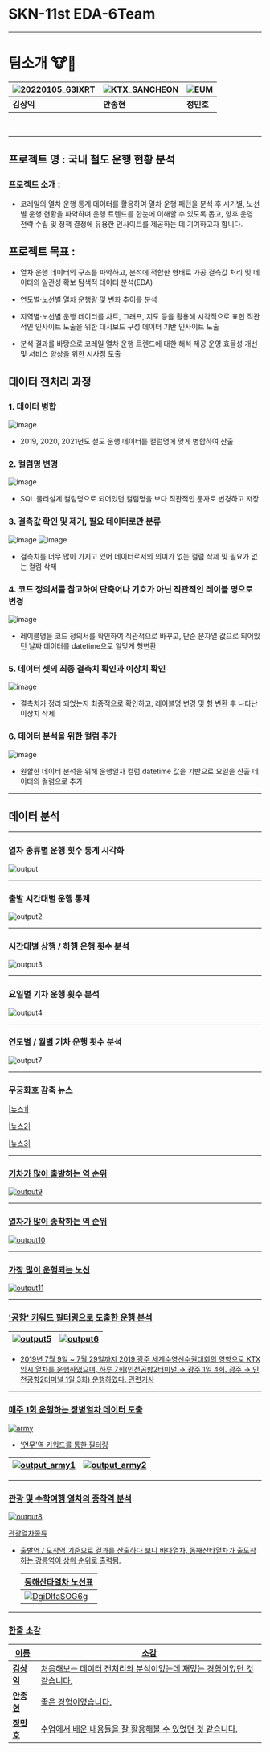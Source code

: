 # SKN-11st EDA-6Team

---
# 팀소개 🐮🐶

 
| ![20220105_63IXRT](https://github.com/user-attachments/assets/cf48814d-cc8d-4e22-9ded-d78fc9fe3111) | ![KTX_SANCHEON](https://github.com/user-attachments/assets/7a026612-7b39-4d9a-8536-254478a805fa) | ![EUM](https://github.com/user-attachments/assets/80406ee9-5060-4fd4-ae42-1bf1968186cd) |
|--------|--------|-------|
| **김상익** | **안종현** | **정민호** |


<br>

---
## 프로젝트 명 : **국내 철도 운행 현황 분석**
### 프로젝트 소개 : 
- 코레일의 열차 운행 통계 데이터를 활용하여 열차 운행 패턴을 분석 후 시기별, 노선별 운행 현황을 파악하며 운행 트렌드를 한눈에 이해할 수 있도록 돕고, 향후 운영 전략 수립 및 정책 결정에 유용한 인사이트를 제공하는 데 기여하고자 합니다.

## 프로젝트 목표 : 
- 열차 운행 데이터의 구조를 파악하고, 분석에 적합한 형태로 가공
결측값 처리 및 데이터의 일관성 확보
탐색적 데이터 분석(EDA)

- 연도별·노선별 열차 운행량 및 변화 추이를 분석

 - 지역별·노선별 운행 데이터를 차트, 그래프, 지도 등을 활용해 시각적으로 표현
직관적인 인사이트 도출을 위한 대시보드 구성
데이터 기반 인사이트 도출


 - 분석 결과를 바탕으로 코레일 열차 운행 트렌드에 대한 해석 제공
운영 효율성 개선 및 서비스 향상을 위한 시사점 도출

## 데이터 전처리 과정
### 1. 데이터 병합
![image](https://github.com/user-attachments/assets/b97c94f6-cd1a-47b6-b501-b403d7880102)
- 2019, 2020, 2021년도 철도 운행 데이터를 컬럼명에 맞게 병합하여 산출

### 2. 컬럼명 변경
![image](https://github.com/user-attachments/assets/a652f53c-75bf-4767-9bd4-1c8aa7f562da)
- SQL 물리설계 컬럼명으로 되어있던 컬럼명을 보다 직관적인 문자로 변경하고 저장

### 3. 결측값 확인 및 제거, 필요 데이터로만 분류
![image](https://github.com/user-attachments/assets/2d92c993-9c5e-4013-968b-ad49845d0c77)
![image](https://github.com/user-attachments/assets/4e302ee3-d15a-486a-b982-f2271b2a769f)
- 결측치를 너무 많이 가지고 있어 데이터로서의 의미가 없는 컬럼 삭제 및 필요가 없는 컬럼 삭제

### 4. 코드 정의서를 참고하여 단축어나 기호가 아닌 직관적인 레이블 명으로 변경
![image](https://github.com/user-attachments/assets/0d9e4c51-02c9-4ba2-9fb3-8e81598912da)
- 레이블명을 코드 정의서를 확인하여 직관적으로 바꾸고, 단순 문자열 값으로 되어있던 날짜 데이터를 datetime으로 알맞게 형변환

### 5. 데이터 셋의 최종 결측치 확인과 이상치 확인
![image](https://github.com/user-attachments/assets/4f628fb3-47ca-4f94-badf-b02b27601d34)
- 결측치가 정리 되었는지 최종적으로 확인하고, 레이블명 변경 및 형 변환 후 나타난 이상치 삭제

### 6. 데이터 분석을 위한 컬럼 추가
![image](https://github.com/user-attachments/assets/95270062-4718-4b16-af67-da79d96f7247)
- 원할한 데이터 분석을 위해 운행일자 컬럼 datetime 값을 기반으로 요일을 산출 데이터의 컬럼으로 추가
---
## 데이터 분석
---
### 열차 종류별 운행 횟수 통계 시각화

![output](https://github.com/user-attachments/assets/aeaa986e-3bad-4f9f-8204-c31b85e4c367)

---
### 출발 시간대별 운행 통계
 ![output2](https://github.com/user-attachments/assets/d175af62-84c6-41d6-81eb-0246b1479174)

---

### 시간대별 상행 / 하행 운행 횟수 분석 

 ![output3](https://github.com/user-attachments/assets/0befbaa9-6690-4406-9b0b-1907d28a11ce) 

---

### 요일별 기차 운행 횟수 분석

 ![output4](https://github.com/user-attachments/assets/c1be661c-b1cd-4990-9e03-c2075628eaa9) 

---

### 연도별 / 월별 기차 운행 횟수 분석 

 ![output7](https://github.com/user-attachments/assets/9033971f-2bb2-448e-aefa-c5511f568302)

---

### 무궁화호 감축 뉴스

<a href= "https://www.idomin.com/news/articleView.html?idxno=770462">|뉴스1|

<a href= "https://www.ohmynews.com/NWS_Web/View/at_pg.aspx?CNTN_CD=A0002758695&CMPT_CD=P0010&utm_source=naver&utm_medium=newsearch&utm_campaign=naver_news">|뉴스2|

<a href= "https://imnews.imbc.com/replay/2022/nwdesk/article/6396256_35744.html">|뉴스3|

---

### 기차가 많이 출발하는 역 순위

![output9](https://github.com/user-attachments/assets/31c91d50-d138-4299-b45f-dab5f3ee831c)


---

### 열차가 많이 종착하는 역 순위

![output10](https://github.com/user-attachments/assets/05203c0d-55ec-4508-aa75-5eade7a73b5c)


---

### 가장 많이 운행되는 노선

![output11](https://github.com/user-attachments/assets/0c5dae12-57d6-4234-952f-f73502e107f4)

---

### '공항' 키워드 필터링으로 도출한 운행 분석
| ![output5](https://github.com/user-attachments/assets/d4801ec8-c9fc-4bce-9f77-c802d446ce4b) | ![output6](https://github.com/user-attachments/assets/c2594b5e-7c68-45df-905a-553739a9ac3e) |
|--------|--------|

- 2019년 7월 9일 ~ 7월 29일까지 2019 광주 세계수영선수권대회의 영향으로 KTX 임시 열차를 운행하였으며, 하루 7회(인천공항2터미널 → 광주 1일 4회, 광주 → 인천공항2터미널 1일 3회) 운행하였다.
<a href= "https://www.yna.co.kr/view/AKR20190523102200054?input=1195m">관련기사
---

### 매주 1회 운행하는 장병열차 데이터 도출
![army](https://github.com/user-attachments/assets/520ac3e2-f87d-4c81-a497-1aff7e4079e7)
- '연무'역 키워드를 통한 필터링

| ![output_army1](https://github.com/user-attachments/assets/a5627568-ad30-456c-8f1f-994511370d70) | ![output_army2](https://github.com/user-attachments/assets/2c42631a-7e6f-466f-b719-5b3626a1fc84) |
|--------|--------|

---

### 관광 및 수학여행 열차의 종착역 분석

![output8](https://github.com/user-attachments/assets/f4adc2b2-c933-4356-943d-5c09abb0de20)

<a href= "https://namu.wiki/w/%EA%B4%80%EA%B4%91%EC%97%B4%EC%B0%A8/%EB%8C%80%ED%95%9C%EB%AF%BC%EA%B5%AD#s-3.1">관광열차종류
- 출발역 / 도착역 기준으로 결과를 산출하다 보니 바다열차, 동해산타열차가 출도착 하는 강릉역이 상위 순위로 출력됨.
  
  | 동해산타열차 노선표 |
  |--------|
  | ![DgiDlfaSOG6g](https://github.com/user-attachments/assets/af9ae053-8d60-454d-8ed3-bd7afdef0495) |



---
### 한줄 소감

| 이름 | 소감 |
|--------|--------|
|**김상익**|    처음해보는 데이터 전처리와 분석이었는데 재밌는 경험이었던 것 같습니다.     |
|**안종현**|   좋은 경험이였습니다.   |
|**정민호**|   수업에서 배운 내용들을 잘 활용해볼 수 있었던 것 같습니다.   |





